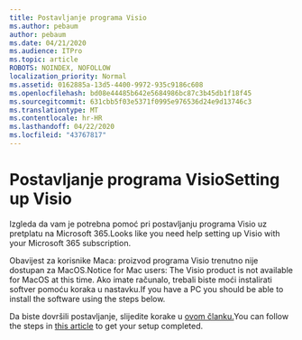 ```yaml
---
title: Postavljanje programa Visio
ms.author: pebaum
author: pebaum
ms.date: 04/21/2020
ms.audience: ITPro
ms.topic: article
ROBOTS: NOINDEX, NOFOLLOW
localization_priority: Normal
ms.assetid: 0162885a-13d5-4400-9972-935c9186c608
ms.openlocfilehash: bd08e44485b642e5684986bc87c3b45db1f18f45
ms.sourcegitcommit: 631cbb5f03e5371f0995e976536d24e9d13746c3
ms.translationtype: MT
ms.contentlocale: hr-HR
ms.lasthandoff: 04/22/2020
ms.locfileid: "43767817"
---
```

# <a name="setting-up-visio"></a><span data-ttu-id="1cb6d-102">Postavljanje programa Visio</span><span class="sxs-lookup"><span data-stu-id="1cb6d-102">Setting up Visio</span></span>

<span data-ttu-id="1cb6d-103">Izgleda da vam je potrebna pomoć pri postavljanju programa Visio uz pretplatu na Microsoft 365.</span><span class="sxs-lookup"><span data-stu-id="1cb6d-103">Looks like you need help setting up Visio with your Microsoft 365 subscription.</span></span>
  
<span data-ttu-id="1cb6d-104">Obavijest za korisnike Maca: proizvod programa Visio trenutno nije dostupan za MacOS.</span><span class="sxs-lookup"><span data-stu-id="1cb6d-104">Notice for Mac users: The Visio product is not available for MacOS at this time.</span></span> <span data-ttu-id="1cb6d-105">Ako imate računalo, trebali biste moći instalirati softver pomoću koraka u nastavku.</span><span class="sxs-lookup"><span data-stu-id="1cb6d-105">If you have a PC you should be able to install the software using the steps below.</span></span>
  
<span data-ttu-id="1cb6d-106">Da biste dovršili postavljanje, slijedite korake u [ovom članku.](https://support.office.com/article/f98f21e3-aa02-4827-9167-ddab5b025710.aspx)</span><span class="sxs-lookup"><span data-stu-id="1cb6d-106">You can follow the steps in [this article](https://support.office.com/article/f98f21e3-aa02-4827-9167-ddab5b025710.aspx) to get your setup completed.</span></span> 
  

